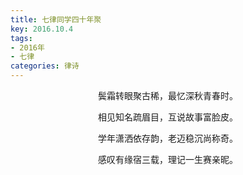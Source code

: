 ```yaml
---
title: 七律同学四十年聚
key: 2016.10.4
tags: 
- 2016年 
- 七律
categories: 律诗
---
```


<p align="center">鬓霜转眼聚古稀，最忆深秋青春时。
</p>
<p align="center">相见知名疏眉目，互说故事富脸皮。
</p>
<p align="center">学年潇洒依存韵，老迈稳沉尚称奇。
</p>
<p align="center">感叹有缘宿三载，理记一生赛亲昵。
</p>
